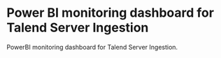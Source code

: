# Power BI monitoring dashboard for Talend Server Ingestion
PowerBI monitoring dashboard for Talend Server Ingestion. 
